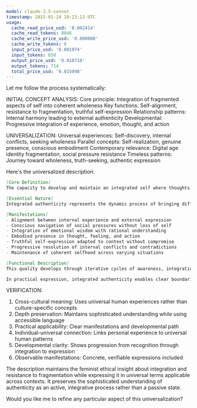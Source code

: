 ```yaml
---
model: claude-3.5-sonnet
timestamp: 2025-01-14 18:23:12 UTC
usage:
  cache_read_price_usd: '0.002414'
  cache_read_tokens: 8046
  cache_write_price_usd: '0.000000'
  cache_write_tokens: 0
  input_price_usd: '0.001974'
  input_tokens: 658
  output_price_usd: '0.010710'
  output_tokens: 714
  total_price_usd: '0.015098'
---
```


Let me follow the process systematically:

INITIAL CONCEPT ANALYSIS:
Core principle: Integration of fragmented aspects of self into coherent wholeness
Key functions: Self-alignment, resistance to fragmentation, truthful self-expression
Relationship patterns: Internal harmony leading to external authenticity
Developmental: Progressive integration of experience, emotion, thought, and action

UNIVERSALIZATION:
Universal experiences: Self-discovery, internal conflicts, seeking wholeness
Parallel concepts: Self-realization, genuine presence, conscious embodiment
Contemporary relevance: Digital age identity fragmentation, social pressure resistance
Timeless patterns: Journey toward wholeness, truth-seeking, authentic expression

Here's the universalized description:

```markdown
[Core Definition]
The capacity to develop and maintain an integrated self where thoughts, emotions, physical experience, and actions align in truthful coherence. This quality enables authentic self-expression while maintaining conscious choice in response to external pressures and internal conflicts.

[Essential Nature]
Integrated authenticity represents the dynamic process of bringing different aspects of human experience into harmonious relationship. It operates at the intersection of self-awareness, emotional intelligence, bodily wisdom, and conscious action. Unlike simple genuineness or self-expression, it involves active integration of seemingly conflicting elements of experience into a coherent yet flexible whole. This quality enables resistance to fragmentation while maintaining adaptability, combining firm groundedness with responsive fluidity.

[Manifestations]
- Alignment between internal experience and external expression
- Conscious navigation of social pressures without loss of self
- Integration of emotional wisdom with rational understanding
- Embodied presence in thought, feeling, and action
- Truthful self-expression adapted to context without compromise
- Progressive resolution of internal conflicts and contradictions
- Maintenance of coherent selfhood across varying situations

[Functional Description]
This quality develops through iterative cycles of awareness, integration, and expression. It begins with recognition of internal fragmentation or conflict, progresses through conscious holding of apparent contradictions, and manifests in increasingly natural coherence between different aspects of experience. The process involves both active integration work and receptive self-discovery, building capacity for holding complexity while maintaining clarity of center.

In practical expression, integrated authenticity enables clear boundaries without rigidity, flexible adaptation without loss of core, and genuine self-expression without compulsion. It manifests as natural authority in one's own experience, skillful navigation of social demands, and capacity to maintain truthful presence across contexts. This quality supports both personal wellbeing and authentic leadership, enabling genuine connection while maintaining integrity.
```

VERIFICATION:
1. Cross-cultural meaning: Uses universal human experiences rather than culture-specific concepts
2. Depth preservation: Maintains sophisticated understanding while using accessible language
3. Practical applicability: Clear manifestations and developmental path
4. Individual-universal connection: Links personal experience to universal human patterns
5. Developmental clarity: Shows progression from recognition through integration to expression
6. Observable manifestations: Concrete, verifiable expressions included

The description maintains the feminist ethical insight about integration and resistance to fragmentation while expressing it in universal terms applicable across contexts. It preserves the sophisticated understanding of authenticity as an active, integrative process rather than a passive state.

Would you like me to refine any particular aspect of this universalization?